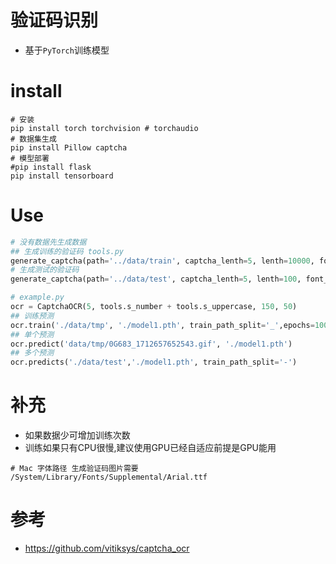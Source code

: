 # 验证码识别
- 基于`PyTorch`训练模型

# install
```shell
# 安装
pip install torch torchvision # torchaudio
# 数据集生成
pip install Pillow captcha
# 模型部署
#pip install flask
pip install tensorboard
```
# Use

```python
# 没有数据先生成数据 
## 生成训练的验证码 tools.py
generate_captcha(path='../data/train', captcha_lenth=5, lenth=10000, font_sizes=(24,),width=150, height=50)
# 生成测试的验证码
generate_captcha(path='../data/test', captcha_lenth=5, lenth=100, font_sizes=(24,),width=150, height=50)

# example.py 
ocr = CaptchaOCR(5, tools.s_number + tools.s_uppercase, 150, 50)
## 训练预测
ocr.train('./data/tmp', './model1.pth', train_path_split='_',epochs=100)
## 单个预测
ocr.predict('data/tmp/0G683_1712657652543.gif', './model1.pth')
## 多个预测
ocr.predicts('./data/test','./model1.pth', train_path_split='-')

```

# 补充
- 如果数据少可增加训练次数
- 训练如果只有CPU很慢,建议使用GPU已经自适应前提是GPU能用
```shell
# Mac 字体路径 生成验证码图片需要
/System/Library/Fonts/Supplemental/Arial.ttf

```

# 参考
- https://github.com/vitiksys/captcha_ocr